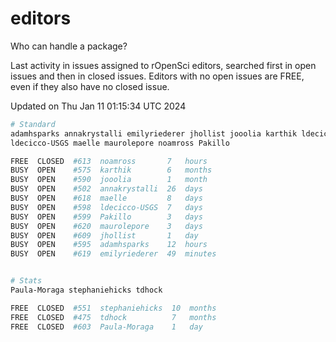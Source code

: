 # editors

Who can handle a package?

Last activity in issues assigned to rOpenSci editors, searched first in open
issues and then in closed issues. Editors with no open issues are FREE, even if
they also have no closed issue.


Updated on Thu Jan 11 01:15:34 UTC 2024

```bash
# Standard
adamhsparks annakrystalli emilyriederer jhollist jooolia karthik ldecicco
ldecicco-USGS maelle maurolepore noamross Pakillo

FREE  CLOSED  #613  noamross       7   hours
BUSY  OPEN    #575  karthik        6   months
BUSY  OPEN    #590  jooolia        1   month
BUSY  OPEN    #502  annakrystalli  26  days
BUSY  OPEN    #618  maelle         8   days
BUSY  OPEN    #598  ldecicco-USGS  7   days
BUSY  OPEN    #599  Pakillo        3   days
BUSY  OPEN    #620  maurolepore    3   days
BUSY  OPEN    #609  jhollist       1   day
BUSY  OPEN    #595  adamhsparks    12  hours
BUSY  OPEN    #619  emilyriederer  49  minutes


# Stats
Paula-Moraga stephaniehicks tdhock

FREE  CLOSED  #551  stephaniehicks  10  months
FREE  CLOSED  #475  tdhock          7   months
FREE  CLOSED  #603  Paula-Moraga    1   day
```
